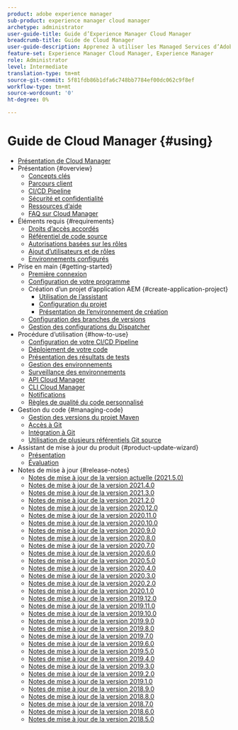 ```yaml
---
product: adobe experience manager
sub-product: experience manager cloud manager
archetype: administrator
user-guide-title: Guide d’Experience Manager Cloud Manager
breadcrumb-title: Guide de Cloud Manager
user-guide-description: Apprenez à utiliser les Managed Services d’Adobe pour gérer de manière autonome Experience Manager en mode cloud.
feature-set: Experience Manager Cloud Manager, Experience Manager
role: Administrator
level: Intermediate
translation-type: tm+mt
source-git-commit: 5f81fdb86b1dfa6c748bb7784ef00dc062c9f8ef
workflow-type: tm+mt
source-wordcount: '0'
ht-degree: 0%

---
```



# Guide de Cloud Manager {#using}

+ [Présentation de Cloud Manager](introduction-to-cloud-manager.md)
+ Présentation {#overview}
   + [Concepts clés](key-concepts.md)
   + [Parcours client](customer-journey.md)
   + [CI/CD Pipeline](ci-cd-pipeline.md)
   + [Sécurité et confidentialité](security-and-privacy.md)
   + [Ressources d’aide](help-resources.md)
   + [FAQ sur Cloud Manager](cloud-manager-faqs.md)
+ Éléments requis {#requirements}
   + [Droits d’accès accordés](access-rights-granted.md)
   + [Référentiel de code source](source-code-repository.md)
   + [Autorisations basées sur les rôles](role-based-permissions.md)
   + [Ajout d’utilisateurs et de rôles](setting-up-users-and-roles.md)
   + [Environnements configurés](environments-provisioned.md)
+ Prise en main {#getting-started}
   + [Première connexion](first-time-login.md)
   + [Configuration de votre programme](setting-up-program.md)
   + Création d’un projet d’application AEM {#create-application-project}
      + [Utilisation de l’assistant](using-the-wizard.md)
      + [Configuration du projet](setting-up-project.md)
      + [Présentation de l’environnement de création](build-environment-details.md)
   + [Configuration des branches de versions](configure-your-release-branches.md)
   + [Gestion des configurations du Dispatcher](dispatcher-configurations.md)
+ Procédure d’utilisation {#how-to-use}
   + [Configuration de votre CI/CD Pipeline](configuring-pipeline.md)
   + [Déploiement de votre code](deploying-code.md)
   + [Présentation des résultats de tests](understand-your-test-results.md)
   + [Gestion des environnements](manage-your-environment.md)
   + [Surveillance des environnements](monitor-your-environments.md)
   + [API Cloud Manager](https://www.adobe.io/apis/experiencecloud/cloud-manager/docs.html)
   + [CLI Cloud Manager](https://github.com/adobe/aio-cli-plugin-cloudmanager/blob/main/README.md)
   + [Notifications](notifications.md)
   + [Règles de qualité du code personnalisé](custom-code-quality-rules.md)
+ Gestion du code {#managing-code}
   + [Gestion des versions du projet Maven](activating-maven-project.md)
   + [Accès à Git](accessing-git.md)
   + [Intégration à Git](setup-cloud-manager-git-integration.md)
   + [Utilisation de plusieurs référentiels Git source](/help/using/working-with-multiple-source-git-repos.md)
+ Assistant de mise à jour du produit {#product-update-wizard}
   + [Présentation](overview-productupdate-wizard.md)
   + [Évaluation](evaluation.md)
+ Notes de mise à jour {#release-notes}
   + [Notes de mise à jour de la version actuelle (2021.5.0)](release-notes-current.md)
   + [Notes de mise à jour de la version 2021.4.0](release-notes-2021-4-0.md)
   + [Notes de mise à jour de la version 2021.3.0](release-notes-2021-3-0.md)
   + [Notes de mise à jour de la version 2021.2.0](release-notes-2021-2-0.md)
   + [Notes de mise à jour de la version 2020.12.0](release-notes-2020-12-0.md)
   + [Notes de mise à jour de la version 2020.11.0](release-notes-2020-11-0.md)
   + [Notes de mise à jour de la version 2020.10.0](release-notes-2020-10-0.md)
   + [Notes de mise à jour de la version 2020.9.0](release-notes-2020-9-0.md)
   + [Notes de mise à jour de la version 2020.8.0](release-notes-2020-8-0.md)
   + [Notes de mise à jour de la version 2020.7.0](release-notes-2020-7-0.md)
   + [Notes de mise à jour de la version 2020.6.0](release-notes-2020-6-0.md)
   + [Notes de mise à jour de la version 2020.5.0](release-notes-2020-5-0.md)
   + [Notes de mise à jour de la version 2020.4.0](release-notes-2020-4-0.md)
   + [Notes de mise à jour de la version 2020.3.0](release-notes-2020-3-0.md)
   + [Notes de mise à jour de la version 2020.2.0](release-notes-2020-2-0.md)
   + [Notes de mise à jour de la version 2020.1.0](release-notes-2020-1-0.md)
   + [Notes de mise à jour de la version 2019.12.0](release-notes-2019-12-0.md)
   + [Notes de mise à jour de la version 2019.11.0](release-notes-2019-11-0.md)
   + [Notes de mise à jour de la version 2019.10.0](release-notes-2019-10-0.md)
   + [Notes de mise à jour de la version 2019.9.0](release-notes-2019-9-0.md)
   + [Notes de mise à jour de la version 2019.8.0](release-notes-2019-8-0.md)
   + [Notes de mise à jour de la version 2019.7.0](release-notes-2019-7-0.md)
   + [Notes de mise à jour de la version 2019.6.0](release-notes-2019-6-0.md)
   + [Notes de mise à jour de la version 2019.5.0](release-notes-2019-5-0.md)
   + [Notes de mise à jour de la version 2019.4.0](release-notes-2019-4-0.md)
   + [Notes de mise à jour de la version 2019.3.0](release-notes-2019-3-0.md)
   + [Notes de mise à jour de la version 2019.2.0](release-notes-2019-2-0.md)
   + [Notes de mise à jour de la version 2019.1.0](release-notes-2019-1-0.md)
   + [Notes de mise à jour de la version 2018.9.0](release-notes-2018-9-0.md)
   + [Notes de mise à jour de la version 2018.8.0](release-notes-2018-8-0.md)
   + [Notes de mise à jour de la version 2018.7.0](release-notes-2018-7-0.md)
   + [Notes de mise à jour de la version 2018.6.0](release-notes-2018-6-0.md)
   + [Notes de mise à jour de la version 2018.5.0](release-notes-2018-5-0.md)
